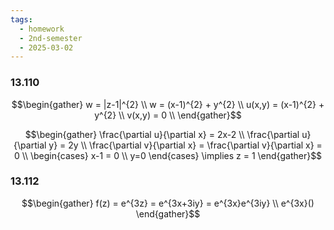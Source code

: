 ```yaml
---
tags:
  - homework
  - 2nd-semester
  - 2025-03-02
---
```


### 13.110

$$\begin{gather}
w = |z-1|^{2} \\
w = (x-1)^{2} + y^{2} \\
u(x,y) = (x-1)^{2} + y^{2} \\
v(x,y) = 0 \\
\end{gather}$$

$$\begin{gather}
\frac{\partial u}{\partial x} = 2x-2 \\
\frac{\partial u}{\partial y} = 2y \\
\frac{\partial v}{\partial x} = \frac{\partial v}{\partial x} = 0 \\
\begin{cases}
x-1 = 0 \\
y=0
\end{cases} \implies z = 1
\end{gather}$$

### 13.112

$$\begin{gather}
f(z) = e^{3z} = e^{3x+3iy} = e^{3x}e^{3iy} \\
e^{3x}()
\end{gather}$$